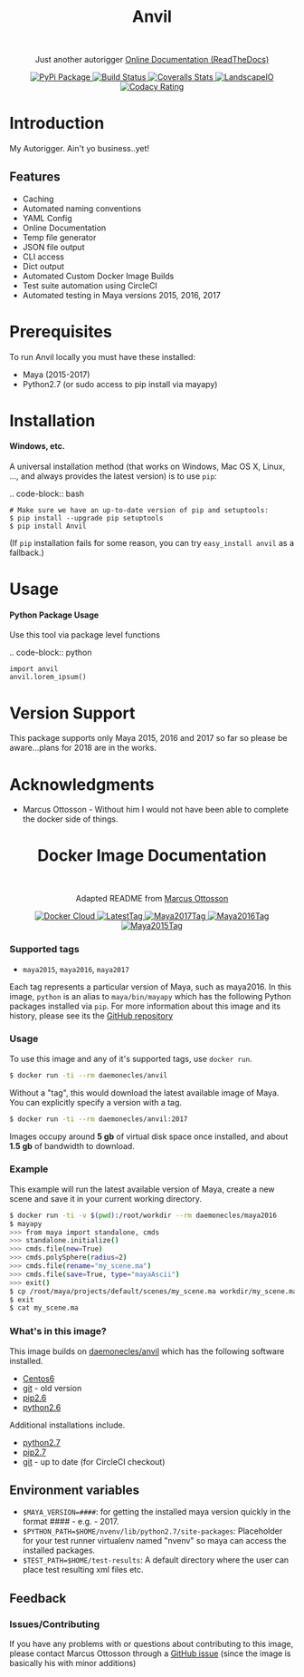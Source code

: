 <h1 align="center"> Anvil </h1> <br>

<p align="center">
  Just another autorigger
  <a href="http://riganvil.readthedocs.io/en/latest/">Online Documentation (ReadTheDocs)</a>
</p>


<div align="center">
  <!-- PyPi Package Info -->
  <a href="https://badge.fury.io/py/Anvil">
    <img src="https://badge.fury.io/py/Anvil.svg"
      alt="PyPi Package" />
  </a>
  <!-- CircleCI Build Status -->
  <a href="https://circleci.com/gh/AndresMWeber/Anvil/">
    <img src="https://circleci.com/gh/AndresMWeber/Anvil.svg?style=shield&circle-token=:circle-token"
      alt="Build Status" />
  </a>
  <!-- Coverage Stats -->
  <a href="https://coveralls.io/github/AndresMWeber/Anvil?branch=master/">
    <img src="https://coveralls.io/repos/github/AndresMWeber/Anvil/badge.svg?branch=master"
      alt="Coveralls Stats" />
  </a>
  <!-- LandscapeIO  -->
  <a href="https://landscape.io/github/AndresMWeber/Anvil/master">
    <img src="https://landscape.io/github/AndresMWeber/Anvil/master/landscape.svg?style=flat"
      alt="LandscapeIO" />
  </a>
  <!-- Codacy Rating -->
  <a href="https://www.codacy.com/app/AndresMWeber/Anvil?utm_source=github.com&amp;utm_medium=referral&amp;utm_content=AndresMWeber/Anvil&amp;utm_campaign=Badge_Grade">
    <img src="https://api.codacy.com/project/badge/Grade/ef864a0c79984322b7809d64e3f036c8"
      alt="Codacy Rating" />
  </a>
</div>

Introduction
=============

My Autorigger.  Ain't yo business..yet!

Features
--------
-  Caching
-  Automated naming conventions
-  YAML Config
-  Online Documentation
-  Temp file generator
-  JSON file output
-  CLI access
-  Dict output
-  Automated Custom Docker Image Builds
-  Test suite automation using CircleCI
-  Automated testing in Maya versions 2015, 2016, 2017

Prerequisites
=============
To run Anvil locally you must have these installed:

- Maya (2015-2017)
- Python2.7 (or sudo access to pip install via mayapy)


Installation
============
#### Windows, etc.

A universal installation method (that works on Windows, Mac OS X, Linux, …, and always provides the latest version) is to use `pip`:

.. code-block:: bash

    # Make sure we have an up-to-date version of pip and setuptools:
    $ pip install --upgrade pip setuptools
    $ pip install Anvil


(If ``pip`` installation fails for some reason, you can try ``easy_install anvil`` as a fallback.)

Usage
=====
#### Python Package Usage

Use this tool via package level functions

.. code-block:: python

    import anvil
    anvil.lorem_ipsum()

Version Support
===============
This package supports only Maya 2015, 2016 and 2017 so far so please be aware...plans for 2018 are in the works.

Acknowledgments
===============
-  Marcus Ottosson - Without him I would not have been able to complete the docker side of things.



<h1 align="center"> Docker Image Documentation </h1> <br>

<p align="center">
  Adapted README from <a href="https://github.com/mottosso/docker-maya">Marcus Ottosson</a>
</p>

<div align="center">
  <!-- Docker Cloud and Layer-->
  <a href="https://cloud.docker.com/app/daemonecles/repository/docker/daemonecles/anvil/general">
    <img src="https://images.microbadger.com/badges/image/daemonecles/anvil.svg"
      alt="Docker Cloud" />
  </a>
  <!-- Latest Tag -->
  <a href="https://hub.docker.com/r/daemonecles/anvil/">
    <img src="https://images.microbadger.com/badges/version/daemonecles/anvil.svg"
      alt="LatestTag" />
  </a>
  <!-- Maya2017 Tag -->
  <a href="https://hub.docker.com/r/daemonecles/anvil/">
    <img src="https://images.microbadger.com/badges/version/daemonecles/anvil:maya2017.svg"
      alt="Maya2017Tag" />
  </a>
  <!-- Maya2016 Tag -->
  <a href="https://hub.docker.com/r/daemonecles/anvil/">
    <img src="https://images.microbadger.com/badges/version/daemonecles/anvil:maya2016.svg"
      alt="Maya2016Tag" />
  </a>
  <!-- Maya2015 Tag -->
  <a href="https://hub.docker.com/r/daemonecles/anvil/">
    <img src="https://images.microbadger.com/badges/version/daemonecles/anvil:maya2015.svg"
      alt="Maya2015Tag" />
  </a>
</div>

### Supported tags

- `maya2015`, `maya2016`, `maya2017`

Each tag represents a particular version of Maya, such as maya2016. In this image, `python` is an alias to `maya/bin/mayapy` which has the following Python packages installed via `pip`.
For more information about this image and its history, please see its the [GitHub repository][1]

[1]: https://github.com/andresmweber/anvil/wiki

### Usage

To use this image and any of it's supported tags, use `docker run`.

```bash
$ docker run -ti --rm daemonecles/anvil
```

Without a "tag", this would download the latest available image of Maya. You can explicitly specify a version with a tag.

```bash
$ docker run -ti --rm daemonecles/anvil:2017
```

Images occupy around **5 gb** of virtual disk space once installed, and about **1.5 gb** of bandwidth to download.

### Example

This example will run the latest available version of Maya, create a new scene and save it in your current working directory.

```bash
$ docker run -ti -v $(pwd):/root/workdir --rm daemonecles/maya2016
$ mayapy
>>> from maya import standalone, cmds
>>> standalone.initialize()
>>> cmds.file(new=True)
>>> cmds.polySphere(radius=2)
>>> cmds.file(rename="my_scene.ma")
>>> cmds.file(save=True, type="mayaAscii")
>>> exit()
$ cp /root/maya/projects/default/scenes/my_scene.ma workdir/my_scene.ma
$ exit
$ cat my_scene.ma
```

### What's in this image?

This image builds on [daemonecles/anvil][2] which has the following software installed.

- [Centos6](https://www.centos.org/download/)
- [git](https://git-scm.com/) - old version
- [pip2.6](https://pip.pypa.io/en/stable/)
- [python2.6](https://www.python.org/download/releases/2.6.6/)

Additional installations include.

- [python2.7](https://www.python.org/download/releases/2.7.4/)
- [pip2.7](https://pip.pypa.io/en/stable/)
- [git](https://git-scm.com/) - up to date (for CircleCI checkout)

[2]: (https://registry.hub.docker.com/u/daemonecles/anvil/)

## Environment variables
* `$MAYA_VERSION=####`: for getting the installed maya version quickly in the format #### - e.g. - 2017.
* `$PYTHON_PATH=$HOME/nvenv/lib/python2.7/site-packages`: Placeholder for your test runner virtualenv named "nvenv" so maya can access the installed packages.
* `$TEST_PATH=$HOME/test-results`: A default directory where the user can place test resulting xml files etc.

## Feedback
### Issues/Contributing

If you have any problems with or questions about contributing to this image, please contact Marcus Ottosson through a [GitHub issue][3] (since the image is basically his with minor additions)

[3]: https://github.com/mottosso/docker-maya/issues
